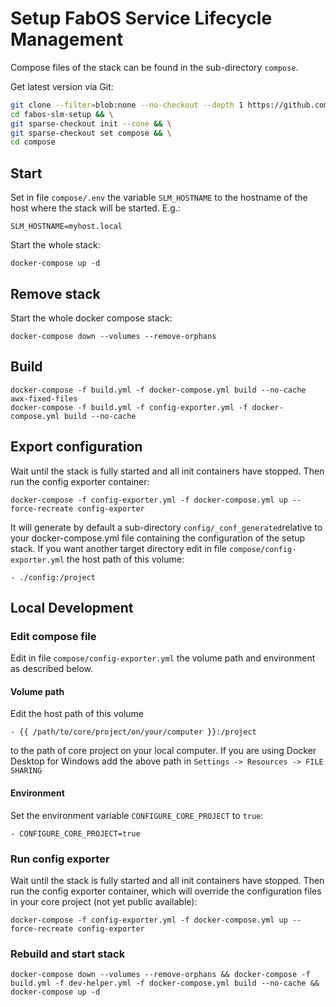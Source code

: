 # Setup FabOS Service Lifecycle Management

Compose files of the stack can be found in the sub-directory `compose`.

Get latest version via Git:
```sh
git clone --filter=blob:none --no-checkout --depth 1 https://github.com/FabOS-AI/fabos-slm-setup && \
cd fabos-slm-setup && \
git sparse-checkout init --cone && \
git sparse-checkout set compose && \
cd compose
```

## Start

Set in file `compose/.env` the variable `SLM_HOSTNAME` to the hostname of the host where the stack will be started. E.g.:
```
SLM_HOSTNAME=myhost.local
```

Start the whole stack:
```
docker-compose up -d
```

## Remove stack
Start the whole docker compose stack:
```
docker-compose down --volumes --remove-orphans
```

## Build
```
docker-compose -f build.yml -f docker-compose.yml build --no-cache awx-fixed-files
docker-compose -f build.yml -f config-exporter.yml -f docker-compose.yml build --no-cache
```

## Export configuration


Wait until the stack is fully started and all init containers have stopped. Then run the config exporter container:
```
docker-compose -f config-exporter.yml -f docker-compose.yml up --force-recreate config-exporter
```

It will generate by default a  sub-directory `config/_conf_generated`relative to your docker-compose.yml file containing 
the configuration of the setup stack. If you want another target directory edit in file `compose/config-exporter.yml` 
the host path of this volume:
```
- ./config:/project
```

## Local Development

### Edit compose file

Edit in file `compose/config-exporter.yml` the volume path and environment as described below.

#### Volume path
Edit the host path of this volume
```
- {{ /path/to/core/project/on/your/computer }}:/project
```
to the path of core project on your local computer. If you are using Docker Desktop for Windows add the above path 
in `Settings -> Resources -> FILE SHARING`

#### Environment
Set the environment variable `CONFIGURE_CORE_PROJECT` to `true`:
```
- CONFIGURE_CORE_PROJECT=true
```

### Run config exporter
Wait until the stack is fully started and all init containers have stopped. Then run the config exporter container, 
which will override the configuration files in your core project (not yet public available):
```
docker-compose -f config-exporter.yml -f docker-compose.yml up --force-recreate config-exporter
```

### Rebuild and start stack
```
docker-compose down --volumes --remove-orphans && docker-compose -f build.yml -f dev-helper.yml -f docker-compose.yml build --no-cache && docker-compose up -d
```
